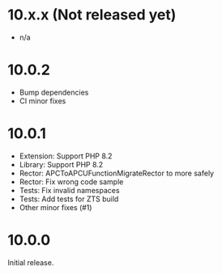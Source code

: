 # 10.x.x (Not released yet)
- n/a

# 10.0.2
- Bump dependencies
- CI minor fixes

# 10.0.1
- Extension: Support PHP 8.2
- Library: Support PHP 8.2
- Rector: APCToAPCUFunctionMigrateRector to more safely
- Rector: Fix wrong code sample
- Tests: Fix invalid namespaces
- Tests: Add tests for ZTS build
- Other minor fixes (#1)

# 10.0.0

Initial release.
